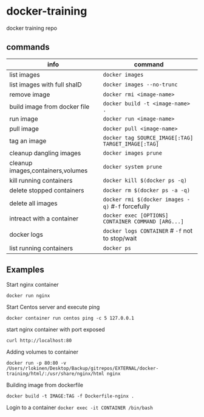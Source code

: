 # docker-training
docker training repo

## commands
| info  | command   |
| ----- | --------- |
| list images  | `docker images` |
| list images with full shaID | `docker images --no-trunc` |
| remove image |  `docker rmi <image-name>`|
| build image from docker file  | `docker build -t <image-name> .` |
| run image | `docker run <image-name>` |
| pull image | `docker pull <image-name>` |
| tag an image | `docker tag SOURCE_IMAGE[:TAG] TARGET_IMAGE[:TAG]` |
| cleanup dangling images | `docker images prune` |
| cleanup images,containers,volumes | `docker system prune` |
| kill running containers | `docker kill $(docker ps -q)` |
| delete stopped containers |  `docker rm $(docker ps -a -q)` |
| delete all images | `docker rmi $(docker images -q)` #`-f` forcefully|
| intreact with a container | `docker exec [OPTIONS] CONTAINER COMMAND [ARG...]` |
| docker logs | `docker logs CONTAINER` # `-f`  not to stop/wait|
| list running containers |  `docker ps`|


## Examples

Start nginx container

`docker run nginx`

Start Centos server and execute ping

`docker container run centos ping -c 5 127.0.0.1`

start nginx container with port exposed

```docker run -p 80:80 nginx
curl http://localhost:80
```

Adding volumes to container

`docker run -p 80:80 -v /Users/rlokinen/Desktop/Backup/gitrepos/EXTERNAL/docker-training/html/:/usr/share/nginx/html nginx`

Building image from dockerfile

`docker build -t IMAGE:TAG -f Dockerfile-nginx .`

Login to a container
`docker exec -it CONTAINER /bin/bash`
